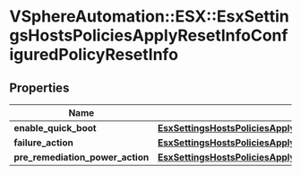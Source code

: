 # VSphereAutomation::ESX::EsxSettingsHostsPoliciesApplyResetInfoConfiguredPolicyResetInfo

## Properties
Name | Type | Description | Notes
------------ | ------------- | ------------- | -------------
**enable_quick_boot** | [**EsxSettingsHostsPoliciesApplyResetInfoEnableQuickBootResetInfo**](EsxSettingsHostsPoliciesApplyResetInfoEnableQuickBootResetInfo.md) |  | [optional] 
**failure_action** | [**EsxSettingsHostsPoliciesApplyResetInfoFailureActionResetInfo**](EsxSettingsHostsPoliciesApplyResetInfoFailureActionResetInfo.md) |  | [optional] 
**pre_remediation_power_action** | [**EsxSettingsHostsPoliciesApplyResetInfoPreRemediationPowerActionResetInfo**](EsxSettingsHostsPoliciesApplyResetInfoPreRemediationPowerActionResetInfo.md) |  | [optional] 


